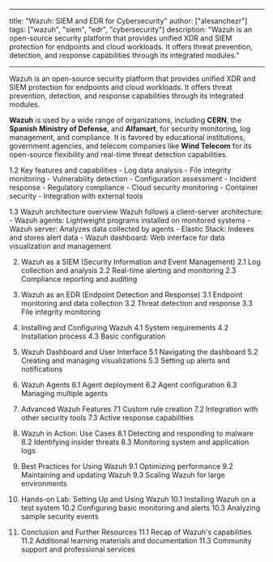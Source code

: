 
---
title: "Wazuh: SIEM and EDR for Cybersecurity"
author: ["alesanchezr"]
tags: ["wazuh", "siem", "edr", "cybersecurity"]
description: "Wazuh is an open-source security platform that provides unified XDR and SIEM protection for endpoints and cloud workloads. It offers threat prevention, detection, and response capabilities through its integrated modules."

---

Wazuh is an open-source security platform that provides unified XDR and SIEM protection for endpoints and cloud workloads. It offers threat prevention, detection, and response capabilities through its integrated modules.

**Wazuh** is used by a wide range of organizations, including **CERN**, the **Spanish Ministry of Defense**, and **Alfamart**, for security monitoring, log management, and compliance. It is favored by educational institutions, government agencies, and telecom companies like **Wind Telecom** for its open-source flexibility and real-time threat detection capabilities.

   1.2 Key features and capabilities
      - Log data analysis
      - File integrity monitoring
      - Vulnerability detection
      - Configuration assessment
      - Incident response
      - Regulatory compliance
      - Cloud security monitoring
      - Container security
      - Integration with external tools

   1.3 Wazuh architecture overview
      Wazuh follows a client-server architecture:
      - Wazuh agents: Lightweight programs installed on monitored systems
      - Wazuh server: Analyzes data collected by agents
      - Elastic Stack: Indexes and stores alert data
      - Wazuh dashboard: Web interface for data visualization and management

2. Wazuh as a SIEM (Security Information and Event Management)
   2.1 Log collection and analysis
   2.2 Real-time alerting and monitoring
   2.3 Compliance reporting and auditing

3. Wazuh as an EDR (Endpoint Detection and Response)
   3.1 Endpoint monitoring and data collection
   3.2 Threat detection and response
   3.3 File integrity monitoring

4. Installing and Configuring Wazuh
   4.1 System requirements
   4.2 Installation process
   4.3 Basic configuration

5. Wazuh Dashboard and User Interface
   5.1 Navigating the dashboard
   5.2 Creating and managing visualizations
   5.3 Setting up alerts and notifications

6. Wazuh Agents
   6.1 Agent deployment
   6.2 Agent configuration
   6.3 Managing multiple agents

7. Advanced Wazuh Features
   7.1 Custom rule creation
   7.2 Integration with other security tools
   7.3 Active response capabilities

8. Wazuh in Action: Use Cases
   8.1 Detecting and responding to malware
   8.2 Identifying insider threats
   8.3 Monitoring system and application logs

9. Best Practices for Using Wazuh
   9.1 Optimizing performance
   9.2 Maintaining and updating Wazuh
   9.3 Scaling Wazuh for large environments

10. Hands-on Lab: Setting Up and Using Wazuh
    10.1 Installing Wazuh on a test system
    10.2 Configuring basic monitoring and alerts
    10.3 Analyzing sample security events

11. Conclusion and Further Resources
    11.1 Recap of Wazuh's capabilities
    11.2 Additional learning materials and documentation
    11.3 Community support and professional services
